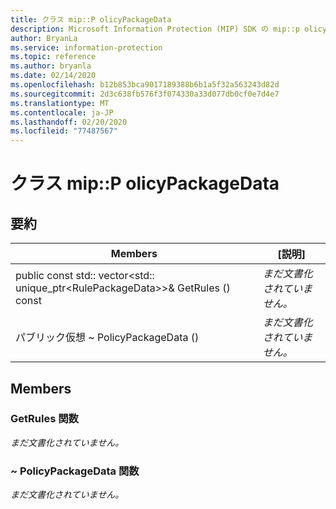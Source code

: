 ```yaml
---
title: クラス mip::P olicyPackageData
description: Microsoft Information Protection (MIP) SDK の mip::p olicypackagedata クラスについて説明します。
author: BryanLa
ms.service: information-protection
ms.topic: reference
ms.author: bryanla
ms.date: 02/14/2020
ms.openlocfilehash: b12b853bca9017189388b6b1a5f32a563243d82d
ms.sourcegitcommit: 2d3c638fb576f3f074330a33d077db0cf0e7d4e7
ms.translationtype: MT
ms.contentlocale: ja-JP
ms.lasthandoff: 02/20/2020
ms.locfileid: "77487567"
---
```

# <a name="class-mippolicypackagedata"></a>クラス mip::P olicyPackageData 
  
## <a name="summary"></a>要約
 Members                        | [説明]                                
--------------------------------|---------------------------------------------
public const std:: vector\<std:: unique_ptr\<RulePackageData\>\>& GetRules () const  | _まだ文書化されていません。_
パブリック仮想 ~ PolicyPackageData ()  | _まだ文書化されていません。_
  
## <a name="members"></a>Members
  
### <a name="getrules-function"></a>GetRules 関数
_まだ文書化されていません。_

  
### <a name="policypackagedata-function"></a>~ PolicyPackageData 関数
_まだ文書化されていません。_
